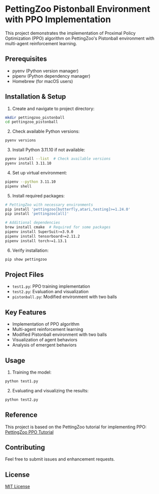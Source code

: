# PettingZoo Pistonball Environment with PPO Implementation

This project demonstrates the implementation of Proximal Policy Optimization (PPO) algorithm on PettingZoo's Pistonball environment with multi-agent reinforcement learning.

## Prerequisites

- pyenv (Python version manager)
- pipenv (Python dependency manager)
- Homebrew (for macOS users)

## Installation & Setup

1. Create and navigate to project directory:
```bash
mkdir pettingzoo_pistonball
cd pettingzoo_pistonball
```

2. Check available Python versions:
```bash
pyenv versions
```

3. Install Python 3.11.10 if not available:
```bash
pyenv install --list  # Check available versions
pyenv install 3.11.10
```

4. Set up virtual environment:
```bash
pipenv --python 3.11.10
pipenv shell
```

5. Install required packages:
```bash
# PettingZoo with necessary environments
pip install 'pettingzoo[butterfly,atari,testing]>=1.24.0'
pip install 'pettingzoo[all]'

# Additional dependencies
brew install cmake  # Required for some packages
pipenv install SuperSuit>=3.9.0
pipenv install tensorboard>=2.11.2
pipenv install torch>=1.13.1
```

6. Verify installation:
```bash
pip show pettingzoo
```

## Project Files

- `test1.py`: PPO training implementation
- `test2.py`: Evaluation and visualization
- `pistonball.py`: Modified environment with two balls

## Key Features

- Implementation of PPO algorithm
- Multi-agent reinforcement learning
- Modified Pistonball environment with two balls
- Visualization of agent behaviors
- Analysis of emergent behaviors

## Usage

1. Training the model:
```bash
python test1.py
```

2. Evaluating and visualizing the results:
```bash
python test2.py
```

## Reference

This project is based on the PettingZoo tutorial for implementing PPO:
[PettingZoo PPO Tutorial](https://pettingzoo.farama.org/tutorials/cleanrl/implementing_PPO/)

## Contributing

Feel free to submit issues and enhancement requests.

## License

[MIT License](LICENSE)
